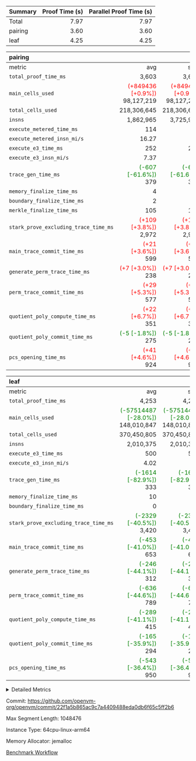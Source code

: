 | Summary | Proof Time (s) | Parallel Proof Time (s) |
|:---|---:|---:|
| Total |  7.97 |  7.97 |
| pairing |  3.60 |  3.60 |
| leaf |  4.25 |  4.25 |


| pairing |||||
|:---|---:|---:|---:|---:|
|metric|avg|sum|max|min|
| `total_proof_time_ms ` |  3,603 |  3,603 |  3,603 |  3,603 |
| `main_cells_used     ` | <span style='color: red'>(+849436 [+0.9%])</span> 98,127,219 | <span style='color: red'>(+849436 [+0.9%])</span> 98,127,219 | <span style='color: red'>(+849436 [+0.9%])</span> 98,127,219 | <span style='color: red'>(+849436 [+0.9%])</span> 98,127,219 |
| `total_cells_used    ` |  218,306,645 |  218,306,645 |  218,306,645 |  218,306,645 |
| `insns               ` |  1,862,965 |  3,725,930 |  1,862,965 |  1,862,965 |
| `execute_metered_time_ms` |  114 | -          | -          | -          |
| `execute_metered_insn_mi/s` |  16.27 | -          |  16.27 |  16.27 |
| `execute_e3_time_ms  ` |  252 |  252 |  252 |  252 |
| `execute_e3_insn_mi/s` |  7.37 | -          |  7.37 |  7.37 |
| `trace_gen_time_ms   ` | <span style='color: green'>(-607 [-61.6%])</span> 379 | <span style='color: green'>(-607 [-61.6%])</span> 379 | <span style='color: green'>(-607 [-61.6%])</span> 379 | <span style='color: green'>(-607 [-61.6%])</span> 379 |
| `memory_finalize_time_ms` |  4 |  4 |  4 |  4 |
| `boundary_finalize_time_ms` |  2 |  2 |  2 |  2 |
| `merkle_finalize_time_ms` |  105 |  105 |  105 |  105 |
| `stark_prove_excluding_trace_time_ms` | <span style='color: red'>(+109 [+3.8%])</span> 2,972 | <span style='color: red'>(+109 [+3.8%])</span> 2,972 | <span style='color: red'>(+109 [+3.8%])</span> 2,972 | <span style='color: red'>(+109 [+3.8%])</span> 2,972 |
| `main_trace_commit_time_ms` | <span style='color: red'>(+21 [+3.6%])</span> 599 | <span style='color: red'>(+21 [+3.6%])</span> 599 | <span style='color: red'>(+21 [+3.6%])</span> 599 | <span style='color: red'>(+21 [+3.6%])</span> 599 |
| `generate_perm_trace_time_ms` | <span style='color: red'>(+7 [+3.0%])</span> 238 | <span style='color: red'>(+7 [+3.0%])</span> 238 | <span style='color: red'>(+7 [+3.0%])</span> 238 | <span style='color: red'>(+7 [+3.0%])</span> 238 |
| `perm_trace_commit_time_ms` | <span style='color: red'>(+29 [+5.3%])</span> 577 | <span style='color: red'>(+29 [+5.3%])</span> 577 | <span style='color: red'>(+29 [+5.3%])</span> 577 | <span style='color: red'>(+29 [+5.3%])</span> 577 |
| `quotient_poly_compute_time_ms` | <span style='color: red'>(+22 [+6.7%])</span> 351 | <span style='color: red'>(+22 [+6.7%])</span> 351 | <span style='color: red'>(+22 [+6.7%])</span> 351 | <span style='color: red'>(+22 [+6.7%])</span> 351 |
| `quotient_poly_commit_time_ms` | <span style='color: green'>(-5 [-1.8%])</span> 275 | <span style='color: green'>(-5 [-1.8%])</span> 275 | <span style='color: green'>(-5 [-1.8%])</span> 275 | <span style='color: green'>(-5 [-1.8%])</span> 275 |
| `pcs_opening_time_ms ` | <span style='color: red'>(+41 [+4.6%])</span> 924 | <span style='color: red'>(+41 [+4.6%])</span> 924 | <span style='color: red'>(+41 [+4.6%])</span> 924 | <span style='color: red'>(+41 [+4.6%])</span> 924 |

| leaf |||||
|:---|---:|---:|---:|---:|
|metric|avg|sum|max|min|
| `total_proof_time_ms ` |  4,253 |  4,253 |  4,253 |  4,253 |
| `main_cells_used     ` | <span style='color: green'>(-57514487 [-28.0%])</span> 148,010,847 | <span style='color: green'>(-57514487 [-28.0%])</span> 148,010,847 | <span style='color: green'>(-57514487 [-28.0%])</span> 148,010,847 | <span style='color: green'>(-57514487 [-28.0%])</span> 148,010,847 |
| `total_cells_used    ` |  370,450,805 |  370,450,805 |  370,450,805 |  370,450,805 |
| `insns               ` |  2,010,375 |  2,010,375 |  2,010,375 |  2,010,375 |
| `execute_e3_time_ms  ` |  500 |  500 |  500 |  500 |
| `execute_e3_insn_mi/s` |  4.02 | -          |  4.02 |  4.02 |
| `trace_gen_time_ms   ` | <span style='color: green'>(-1614 [-82.9%])</span> 333 | <span style='color: green'>(-1614 [-82.9%])</span> 333 | <span style='color: green'>(-1614 [-82.9%])</span> 333 | <span style='color: green'>(-1614 [-82.9%])</span> 333 |
| `memory_finalize_time_ms` |  10 |  10 |  10 |  10 |
| `boundary_finalize_time_ms` |  0 |  0 |  0 |  0 |
| `stark_prove_excluding_trace_time_ms` | <span style='color: green'>(-2329 [-40.5%])</span> 3,420 | <span style='color: green'>(-2329 [-40.5%])</span> 3,420 | <span style='color: green'>(-2329 [-40.5%])</span> 3,420 | <span style='color: green'>(-2329 [-40.5%])</span> 3,420 |
| `main_trace_commit_time_ms` | <span style='color: green'>(-453 [-41.0%])</span> 653 | <span style='color: green'>(-453 [-41.0%])</span> 653 | <span style='color: green'>(-453 [-41.0%])</span> 653 | <span style='color: green'>(-453 [-41.0%])</span> 653 |
| `generate_perm_trace_time_ms` | <span style='color: green'>(-246 [-44.1%])</span> 312 | <span style='color: green'>(-246 [-44.1%])</span> 312 | <span style='color: green'>(-246 [-44.1%])</span> 312 | <span style='color: green'>(-246 [-44.1%])</span> 312 |
| `perm_trace_commit_time_ms` | <span style='color: green'>(-636 [-44.6%])</span> 789 | <span style='color: green'>(-636 [-44.6%])</span> 789 | <span style='color: green'>(-636 [-44.6%])</span> 789 | <span style='color: green'>(-636 [-44.6%])</span> 789 |
| `quotient_poly_compute_time_ms` | <span style='color: green'>(-289 [-41.1%])</span> 415 | <span style='color: green'>(-289 [-41.1%])</span> 415 | <span style='color: green'>(-289 [-41.1%])</span> 415 | <span style='color: green'>(-289 [-41.1%])</span> 415 |
| `quotient_poly_commit_time_ms` | <span style='color: green'>(-165 [-35.9%])</span> 294 | <span style='color: green'>(-165 [-35.9%])</span> 294 | <span style='color: green'>(-165 [-35.9%])</span> 294 | <span style='color: green'>(-165 [-35.9%])</span> 294 |
| `pcs_opening_time_ms ` | <span style='color: green'>(-543 [-36.4%])</span> 950 | <span style='color: green'>(-543 [-36.4%])</span> 950 | <span style='color: green'>(-543 [-36.4%])</span> 950 | <span style='color: green'>(-543 [-36.4%])</span> 950 |



<details>
<summary>Detailed Metrics</summary>

|  | keygen_time_ms | commit_exe_time_ms | app proof_time_ms | agg_layer_time_ms |
| --- | --- | --- | --- |
|  | 49 | 9 | 4,016 | 5,400 | 

| group | single_leaf_agg_time_ms | prove_segment_time_ms | num_children | memory_to_vec_partition_time_ms | insns | fri.log_blowup | execute_metered_time_ms | execute_metered_insn_mi/s | compute_user_public_values_proof_time_ms |
| --- | --- | --- | --- | --- | --- | --- | --- | --- | --- |
| leaf | 5,398 |  | 1 |  |  | 1 |  |  |  | 
| pairing |  | 3,856 |  | 6 | 1,862,965 | 1 | 114 | 16.27 | 38 | 

| group | air_name | quotient_deg | interactions | constraints |
| --- | --- | --- | --- | --- |
| leaf | AccessAdapterAir<2> | 2 | 5 | 12 | 
| leaf | AccessAdapterAir<4> | 2 | 5 | 12 | 
| leaf | AccessAdapterAir<8> | 2 | 5 | 12 | 
| leaf | FriReducedOpeningAir | 2 | 39 | 71 | 
| leaf | JalRangeCheckAir | 2 | 9 | 14 | 
| leaf | NativePoseidon2Air<BabyBearParameters>, 1> | 2 | 136 | 572 | 
| leaf | PhantomAir | 2 | 3 | 5 | 
| leaf | ProgramAir | 1 | 1 | 4 | 
| leaf | VariableRangeCheckerAir | 1 | 1 | 4 | 
| leaf | VmAirWrapper<AluNativeAdapterAir, FieldArithmeticCoreAir> | 2 | 15 | 27 | 
| leaf | VmAirWrapper<BranchNativeAdapterAir, BranchEqualCoreAir<1> | 2 | 11 | 25 | 
| leaf | VmAirWrapper<NativeAdapterAir<2, 0>, PublicValuesCoreAir> | 2 | 11 | 30 | 
| leaf | VmAirWrapper<NativeLoadStoreAdapterAir<1>, NativeLoadStoreCoreAir<1> | 2 | 15 | 20 | 
| leaf | VmAirWrapper<NativeLoadStoreAdapterAir<4>, NativeLoadStoreCoreAir<4> | 2 | 15 | 20 | 
| leaf | VmAirWrapper<NativeVectorizedAdapterAir<4>, FieldExtensionCoreAir> | 2 | 15 | 27 | 
| leaf | VmConnectorAir | 2 | 5 | 11 | 
| leaf | VolatileBoundaryAir | 2 | 7 | 19 | 
| pairing | AccessAdapterAir<16> | 2 | 5 | 12 | 
| pairing | AccessAdapterAir<2> | 2 | 5 | 12 | 
| pairing | AccessAdapterAir<32> | 2 | 5 | 12 | 
| pairing | AccessAdapterAir<4> | 2 | 5 | 12 | 
| pairing | AccessAdapterAir<8> | 2 | 5 | 12 | 
| pairing | BitwiseOperationLookupAir<8> | 2 | 2 | 4 | 
| pairing | MemoryMerkleAir<8> | 2 | 4 | 39 | 
| pairing | PersistentBoundaryAir<8> | 2 | 3 | 7 | 
| pairing | PhantomAir | 2 | 3 | 5 | 
| pairing | Poseidon2PeripheryAir<BabyBearParameters>, 1> | 2 | 1 | 286 | 
| pairing | ProgramAir | 1 | 1 | 4 | 
| pairing | RangeTupleCheckerAir<2> | 1 | 1 | 4 | 
| pairing | Rv32HintStoreAir | 2 | 18 | 28 | 
| pairing | VariableRangeCheckerAir | 1 | 1 | 4 | 
| pairing | VmAirWrapper<Rv32BaseAluAdapterAir, BaseAluCoreAir<4, 8> | 2 | 20 | 37 | 
| pairing | VmAirWrapper<Rv32BaseAluAdapterAir, LessThanCoreAir<4, 8> | 2 | 18 | 40 | 
| pairing | VmAirWrapper<Rv32BaseAluAdapterAir, ShiftCoreAir<4, 8> | 2 | 24 | 91 | 
| pairing | VmAirWrapper<Rv32BranchAdapterAir, BranchEqualCoreAir<4> | 2 | 11 | 20 | 
| pairing | VmAirWrapper<Rv32BranchAdapterAir, BranchLessThanCoreAir<4, 8> | 2 | 13 | 35 | 
| pairing | VmAirWrapper<Rv32CondRdWriteAdapterAir, Rv32JalLuiCoreAir> | 2 | 10 | 18 | 
| pairing | VmAirWrapper<Rv32IsEqualModAdapterAir<2, 1, 32, 32>, ModularIsEqualCoreAir<32, 4, 8> | 2 | 25 | 225 | 
| pairing | VmAirWrapper<Rv32JalrAdapterAir, Rv32JalrCoreAir> | 2 | 16 | 20 | 
| pairing | VmAirWrapper<Rv32LoadStoreAdapterAir, LoadSignExtendCoreAir<4, 8> | 2 | 18 | 33 | 
| pairing | VmAirWrapper<Rv32LoadStoreAdapterAir, LoadStoreCoreAir<4> | 2 | 17 | 40 | 
| pairing | VmAirWrapper<Rv32MultAdapterAir, DivRemCoreAir<4, 8> | 2 | 25 | 84 | 
| pairing | VmAirWrapper<Rv32MultAdapterAir, MulHCoreAir<4, 8> | 2 | 24 | 31 | 
| pairing | VmAirWrapper<Rv32MultAdapterAir, MultiplicationCoreAir<4, 8> | 2 | 19 | 19 | 
| pairing | VmAirWrapper<Rv32RdWriteAdapterAir, Rv32AuipcCoreAir> | 2 | 12 | 14 | 
| pairing | VmAirWrapper<Rv32VecHeapAdapterAir<1, 2, 2, 32, 32>, FieldExpressionCoreAir> | 2 | 415 | 480 | 
| pairing | VmAirWrapper<Rv32VecHeapAdapterAir<2, 1, 1, 32, 32>, FieldExpressionCoreAir> | 2 | 158 | 190 | 
| pairing | VmAirWrapper<Rv32VecHeapAdapterAir<2, 2, 2, 32, 32>, FieldExpressionCoreAir> | 2 | 428 | 457 | 
| pairing | VmConnectorAir | 2 | 5 | 11 | 

| group | air_name | idx | rows | prep_cols | perm_cols | main_cols | cells |
| --- | --- | --- | --- | --- | --- | --- | --- |
| leaf | AccessAdapterAir<2> | 0 | 1,048,576 |  | 16 | 11 | 28,311,552 | 
| leaf | AccessAdapterAir<4> | 0 | 524,288 |  | 16 | 13 | 15,204,352 | 
| leaf | AccessAdapterAir<8> | 0 | 16,384 |  | 16 | 17 | 540,672 | 
| leaf | FriReducedOpeningAir | 0 | 1,048,576 |  | 84 | 27 | 116,391,936 | 
| leaf | JalRangeCheckAir | 0 | 65,536 |  | 28 | 12 | 2,621,440 | 
| leaf | NativePoseidon2Air<BabyBearParameters>, 1> | 0 | 131,072 |  | 312 | 398 | 93,061,120 | 
| leaf | PhantomAir | 0 | 32,768 |  | 12 | 6 | 589,824 | 
| leaf | ProgramAir | 0 | 524,288 |  | 8 | 10 | 9,437,184 | 
| leaf | VariableRangeCheckerAir | 0 | 262,144 | 2 | 8 | 1 | 2,359,296 | 
| leaf | VmAirWrapper<AluNativeAdapterAir, FieldArithmeticCoreAir> | 0 | 1,048,576 |  | 36 | 29 | 68,157,440 | 
| leaf | VmAirWrapper<BranchNativeAdapterAir, BranchEqualCoreAir<1> | 0 | 262,144 |  | 28 | 23 | 13,369,344 | 
| leaf | VmAirWrapper<NativeAdapterAir<2, 0>, PublicValuesCoreAir> | 0 | 64 |  | 28 | 27 | 3,520 | 
| leaf | VmAirWrapper<NativeLoadStoreAdapterAir<1>, NativeLoadStoreCoreAir<1> | 0 | 524,288 |  | 40 | 21 | 31,981,568 | 
| leaf | VmAirWrapper<NativeLoadStoreAdapterAir<4>, NativeLoadStoreCoreAir<4> | 0 | 131,072 |  | 40 | 27 | 8,781,824 | 
| leaf | VmAirWrapper<NativeVectorizedAdapterAir<4>, FieldExtensionCoreAir> | 0 | 262,144 |  | 36 | 38 | 19,398,656 | 
| leaf | VmConnectorAir | 0 | 2 | 1 | 16 | 5 | 42 | 
| leaf | VolatileBoundaryAir | 0 | 262,144 |  | 20 | 12 | 8,388,608 | 

| group | air_name | segment | rows | prep_cols | perm_cols | main_cols | cells |
| --- | --- | --- | --- | --- | --- | --- | --- |
| pairing | AccessAdapterAir<16> | 0 | 262,144 |  | 16 | 25 | 10,747,904 | 
| pairing | AccessAdapterAir<32> | 0 | 131,072 |  | 16 | 41 | 7,471,104 | 
| pairing | AccessAdapterAir<8> | 0 | 524,288 |  | 16 | 17 | 17,301,504 | 
| pairing | BitwiseOperationLookupAir<8> | 0 | 65,536 | 3 | 8 | 2 | 655,360 | 
| pairing | MemoryMerkleAir<8> | 0 | 32,768 |  | 16 | 32 | 1,572,864 | 
| pairing | PersistentBoundaryAir<8> | 0 | 32,768 |  | 12 | 20 | 1,048,576 | 
| pairing | PhantomAir | 0 | 1 |  | 12 | 6 | 18 | 
| pairing | Poseidon2PeripheryAir<BabyBearParameters>, 1> | 0 | 32,768 |  | 8 | 300 | 10,092,544 | 
| pairing | ProgramAir | 0 | 32,768 |  | 8 | 10 | 589,824 | 
| pairing | RangeTupleCheckerAir<2> | 0 | 524,288 | 2 | 8 | 1 | 4,718,592 | 
| pairing | Rv32HintStoreAir | 0 | 256 |  | 44 | 32 | 19,456 | 
| pairing | VariableRangeCheckerAir | 0 | 262,144 | 2 | 8 | 1 | 2,359,296 | 
| pairing | VmAirWrapper<Rv32BaseAluAdapterAir, BaseAluCoreAir<4, 8> | 0 | 1,048,576 |  | 52 | 36 | 92,274,688 | 
| pairing | VmAirWrapper<Rv32BaseAluAdapterAir, LessThanCoreAir<4, 8> | 0 | 65,536 |  | 40 | 37 | 5,046,272 | 
| pairing | VmAirWrapper<Rv32BaseAluAdapterAir, ShiftCoreAir<4, 8> | 0 | 2,048 |  | 52 | 53 | 215,040 | 
| pairing | VmAirWrapper<Rv32BranchAdapterAir, BranchEqualCoreAir<4> | 0 | 262,144 |  | 28 | 26 | 14,155,776 | 
| pairing | VmAirWrapper<Rv32BranchAdapterAir, BranchLessThanCoreAir<4, 8> | 0 | 131,072 |  | 32 | 32 | 8,388,608 | 
| pairing | VmAirWrapper<Rv32CondRdWriteAdapterAir, Rv32JalLuiCoreAir> | 0 | 8,192 |  | 28 | 18 | 376,832 | 
| pairing | VmAirWrapper<Rv32IsEqualModAdapterAir<2, 1, 32, 32>, ModularIsEqualCoreAir<32, 4, 8> | 0 | 32 |  | 56 | 166 | 7,104 | 
| pairing | VmAirWrapper<Rv32JalrAdapterAir, Rv32JalrCoreAir> | 0 | 65,536 |  | 36 | 28 | 4,194,304 | 
| pairing | VmAirWrapper<Rv32LoadStoreAdapterAir, LoadStoreCoreAir<4> | 0 | 1,048,576 |  | 52 | 41 | 97,517,568 | 
| pairing | VmAirWrapper<Rv32MultAdapterAir, MulHCoreAir<4, 8> | 0 | 256 |  | 72 | 39 | 28,416 | 
| pairing | VmAirWrapper<Rv32MultAdapterAir, MultiplicationCoreAir<4, 8> | 0 | 512 |  | 52 | 31 | 42,496 | 
| pairing | VmAirWrapper<Rv32RdWriteAdapterAir, Rv32AuipcCoreAir> | 0 | 32,768 |  | 28 | 20 | 1,572,864 | 
| pairing | VmAirWrapper<Rv32VecHeapAdapterAir<2, 1, 1, 32, 32>, FieldExpressionCoreAir> | 0 | 1,024 |  | 320 | 263 | 596,992 | 
| pairing | VmAirWrapper<Rv32VecHeapAdapterAir<2, 2, 2, 32, 32>, FieldExpressionCoreAir> | 0 | 16,384 |  | 604 | 497 | 18,038,784 | 
| pairing | VmConnectorAir | 0 | 2 | 1 | 16 | 5 | 42 | 

| group | idx | trace_gen_time_ms | total_proof_time_ms | total_cells_used | total_cells | system_trace_gen_time_ms | stark_prove_excluding_trace_time_ms | single_trace_gen_time_ms | quotient_poly_compute_time_ms | quotient_poly_commit_time_ms | perm_trace_commit_time_ms | pcs_opening_time_ms | memory_finalize_time_ms | main_trace_commit_time_ms | main_cells_used | insns | generate_perm_trace_time_ms | execute_e3_time_ms | execute_e3_insn_mi/s | boundary_finalize_time_ms |
| --- | --- | --- | --- | --- | --- | --- | --- | --- | --- | --- | --- | --- | --- | --- | --- | --- | --- | --- | --- | --- |
| leaf | 0 | 333 | 4,253 | 370,450,805 | 418,598,378 | 333 | 3,420 | 2 | 415 | 294 | 789 | 950 | 10 | 653 | 148,010,847 | 2,010,375 | 312 | 500 | 4.02 | 0 | 

| group | idx | trace_height_constraint | weighted_sum | threshold |
| --- | --- | --- | --- | --- |
| leaf | 0 | 0 | 7,274,628 | 2,013,265,921 | 
| leaf | 0 | 1 | 45,531,392 | 2,013,265,921 | 
| leaf | 0 | 2 | 3,637,314 | 2,013,265,921 | 
| leaf | 0 | 3 | 44,859,652 | 2,013,265,921 | 
| leaf | 0 | 4 | 262,144 | 2,013,265,921 | 
| leaf | 0 | 5 | 102,351,562 | 2,013,265,921 | 

| group | segment | trace_gen_time_ms | total_proof_time_ms | total_cells_used | total_cells | system_trace_gen_time_ms | stark_prove_excluding_trace_time_ms | single_trace_gen_time_ms | quotient_poly_compute_time_ms | quotient_poly_commit_time_ms | perm_trace_commit_time_ms | pcs_opening_time_ms | merkle_finalize_time_ms | memory_to_vec_partition_time_ms | memory_finalize_time_ms | main_trace_commit_time_ms | main_cells_used | insns | generate_perm_trace_time_ms | execute_e3_time_ms | execute_e3_insn_mi/s | boundary_finalize_time_ms |
| --- | --- | --- | --- | --- | --- | --- | --- | --- | --- | --- | --- | --- | --- | --- | --- | --- | --- | --- | --- | --- | --- | --- |
| pairing | 0 | 379 | 3,603 | 218,306,645 | 304,931,516 | 379 | 2,972 | 2 | 351 | 275 | 577 | 924 | 105 | 7 | 4 | 599 | 98,127,219 | 1,862,965 | 238 | 252 | 7.37 | 2 | 

| group | segment | trace_height_constraint | weighted_sum | threshold |
| --- | --- | --- | --- | --- |
| pairing | 0 | 0 | 5,382,342 | 2,013,265,921 | 
| pairing | 0 | 1 | 18,152,512 | 2,013,265,921 | 
| pairing | 0 | 2 | 2,691,171 | 2,013,265,921 | 
| pairing | 0 | 3 | 25,000,068 | 2,013,265,921 | 
| pairing | 0 | 4 | 131,072 | 2,013,265,921 | 
| pairing | 0 | 5 | 65,536 | 2,013,265,921 | 
| pairing | 0 | 6 | 6,016,192 | 2,013,265,921 | 
| pairing | 0 | 7 | 4,096 | 2,013,265,921 | 
| pairing | 0 | 8 | 58,426,029 | 2,013,265,921 | 

</details>


Commit: https://github.com/openvm-org/openvm/commit/22f1a5b865ac9c7a4409488eda0db6f65c5ff2b6

Max Segment Length: 1048476

Instance Type: 64cpu-linux-arm64

Memory Allocator: jemalloc

[Benchmark Workflow](https://github.com/openvm-org/openvm/actions/runs/16784252935)
